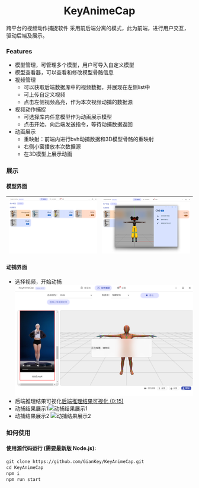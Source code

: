 <h1 align="center">
KeyAnimeCap
</h1>

<p align="center">

</p>

跨平台的视频动作捕捉软件
采用前后端分离的模式，此为前端，进行用户交互，驱动后端及展示。



### Features

- 模型管理，可管理多个模型，用户可导入自定义模型
- 模型查看器，可以查看和修改模型骨骼信息
- 视频管理
  - 可以获取后端数据库中的视频数据，并展现在左侧list中
  - 可上传自定义视频
  - 点击左侧视频高亮，作为本次视频动捕的数据源
- 视频动作捕捉
  - 可选择库内任意模型作为动画展示模型
  - 点击开始，向后端发送指令，等待动捕数据返回
- 动画展示
  - 重映射：前端内进行bvh动捕数据和3D模型骨骼的重映射
  - 右侧小窗播放本次数据源 
  - 在3D模型上展示动画

### 展示
#### 模型界面

|![模型管理界面](screenshots/model.png)|![模型查看修改器](screenshots/FbxTab.png)|
|---------------|-----------------|


#### 动捕界面
- 选择视频，开始动捕![选择视频，开始动捕](screenshots/MocapStart.png)
- 后端推理结果可视化[后端推理结果可视化 (0:15)](screenshots/dancingRes1.MP4)
- 动捕结果展示1![动捕结果展示1](screenshots/mocapResPlay.gif)
- 动捕结果展示2  ![动捕结果展示2](screenshots/mocapResPlay2.gif)



### 如何使用


#### 使用源代码运行 (需要最新版 Node.js):

```shell
git clone https://github.com/GianKey/KeyAnimeCap.git
cd KeyAnimeCap
npm i
npm run start
```


